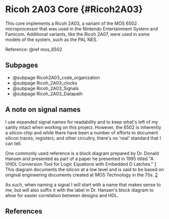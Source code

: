 # Ricoh 2A03 Core {#Ricoh2A03}

This core implements a Ricoh 2A03, a variant of the MOS 6502 microprocessor that
was used in the Nintendo Entertainment System and Famicom. Additional variants,
like the Ricoh 2A07, were used in some models of the system, such as the PAL NES.

Reference: @ref mos_6502

## Subpages

- @subpage Ricoh2A03_code_organization
- @subpage Ricoh_2A03_clocks
- @subpage Ricoh_2A03_Signals
- @subpage Ricoh_2A03_Datapath

## A note on signal names

I use expanded signal names for readability and to keep what's left of my sanity
intact when working on this project. However, the 6502 is inherently a silicon
chip and while there have been a number of efforts to document silicon traces,
registers, and other circuitry, there's no 'real' standard that I can tell.

One commonly used reference is a block diagram prepared by Dr. Donald Hansen
and presented as part of a paper he presented in 1995 titled "A VHDL Conversion
Tool for Logic Equations with Embedded D Latches." [1] This diagram documents the
silicon at a low level and is said to be based on original engineering documents
created at MOS Technology in the 70s. [2]

As such, when naming a signal I will start with a name that makes sense to me,
but will also suffix it with the label in Dr. Hansen's block diagram to allow
for easier correlation between designs and HDL.

## References

[1]: https://www.witwright.com/DonPub/6502-Block-Diagram.pdf
[2]: https://www.nesdev.org/wiki/Visual6502wiki/650X_Schematic_Notes
